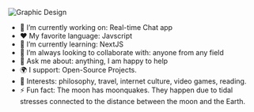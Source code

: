 ![Graphic Design](https://user-images.githubusercontent.com/50310777/184666765-45757e04-1c34-4837-8fb7-67020ee01dd8.jpg)


- 🔭 I’m currently working on: Real-time Chat app
- :heart: My favorite language: Javscript
- 🌱 I’m currently learning: NextJS
- 👯 I’m always looking to collaborate with: anyone from any field
- 💬 Ask me about: anything, I am happy to help
- 🌍 I support: Open-Source Projects.
- 💜 Interests: philosophy, travel, internet culture, video games, reading.
- ⚡ Fun fact: The moon has moonquakes. They happen due to tidal stresses connected to the distance between the moon and the Earth.

